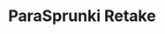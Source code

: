 ---
slug: parasprunki-retake-2046
title: ParaSprunki Retake
description: "ParaSprunki Retake is an exciting online game. Play for free directly in your browser!"
icon: /images/popular_mods/ParaSprunki Retake.png
url: https://wowtbc.net/sprunkin/parasite-retake/index.html
previewImage: /images/popular_mods/ParaSprunki Retake.png
type: popular mods

# SEO配置
seo:
  title: "ParaSprunki Retake - Play Free Online Game | Fun Browser Games"
  description: "ParaSprunki Retake - Play this fun online game for free in your browser. No download required!"
  ogImage: "/images/popular_mods/ParaSprunki Retake.png"
  keywords: "parasprunki-retake-2046, online game, browser game, free game, popular mods game, play online"

videoUrls:
  - https://www.youtube.com/embed/example1
  - https://www.youtube.com/embed/example2

whyPlay:
  title: "Why Play ParaSprunki Retake?"
  items:
    - "Immersive Gameplay: ParaSprunki Retake offers an engaging and immersive gaming experience that will keep you entertained for hours"
    - "Challenging Levels: Test your skills with increasingly difficult challenges and obstacles"
    - "Beautiful Graphics: Enjoy stunning visuals and smooth animations that bring the game world to life"
    - "Regular Updates: New content and features are added regularly to keep the game fresh and exciting"
    - "Free to Play: Experience all the fun without spending a penny"
    - "Community Features: Connect with other players, share strategies, and compete for high scores"
    - "Cross-Platform: Play on any device with a web browser, no downloads required"

features:
  title: "Key Features of ParaSprunki Retake"
  image: "/images/popular_mods/ParaSprunki Retake.png"
  items:
    - "Intuitive Controls: Easy to learn controls make ParaSprunki Retake accessible for players of all skill levels"
    - "Multiple Game Modes: Enjoy various gameplay options that provide different challenges and experiences"
    - "Character Customization: Personalize your gaming experience with unique characters and items"
    - "Achievement System: Complete special tasks to earn rewards and recognition"
    - "Leaderboards: Compete with players worldwide and see who can achieve the highest scores"

characteristics:
  title: "Game Characteristics"
  image: "/images/popular_mods/ParaSprunki Retake.png"
  items:
    - "Genre: Popular mods game with elements of strategy and skill"
    - "Difficulty: Suitable for both casual gamers and those seeking a challenge"
    - "Play Time: Quick sessions or extended gameplay, depending on your preference"
    - "Art Style: Vibrant and engaging visuals that enhance the gaming experience"
    - "Sound Design: Immersive audio that complements the gameplay perfectly"

info: "ParaSprunki Retake is an exciting online game that offers players a unique and engaging gaming experience. With its intuitive controls, stunning visuals, and challenging gameplay, ParaSprunki Retake provides hours of entertainment for players of all ages and skill levels. Whether you're looking for a quick gaming session during a break or an extended play session, ParaSprunki Retake delivers an immersive experience that will keep you coming back for more. The game features multiple levels of increasing difficulty, ensuring that players are constantly challenged as they progress. With regular updates adding new content and features, ParaSprunki Retake remains fresh and exciting, providing endless entertainment options for its growing community of players."

howToPlayIntro: "Welcome to ParaSprunki Retake! This guide will walk you through the basics and help you master the game. Whether you're a beginner or looking to improve your skills, these tips and instructions will enhance your gaming experience."

howToPlaySteps:
  - title: "Getting Started"
    description: "Begin your ParaSprunki Retake adventure by familiarizing yourself with the controls. Use your keyboard or mouse to navigate through the game interface. The tutorial will guide you through the basic mechanics and help you understand the objectives."
  - title: "Understanding the Objectives"
    description: "In ParaSprunki Retake, your main goal is to progress through levels by completing specific objectives. Each level presents unique challenges that require different strategies and approaches."
  - title: "Mastering the Controls"
    description: "Practice using the controls to improve your precision and reaction time. ParaSprunki Retake requires quick reflexes and strategic thinking to overcome obstacles and defeat opponents."
  - title: "Utilizing Power-ups"
    description: "Collect power-ups throughout the game to enhance your abilities and overcome difficult challenges. Each power-up offers unique advantages that can be crucial for success."
  - title: "Developing Strategies"
    description: "As you progress in ParaSprunki Retake, develop effective strategies for different scenarios. Analyze patterns, anticipate challenges, and adapt your approach to maximize your performance."

faq:
  title: "Frequently Asked Questions about ParaSprunki Retake"
  items:
    - question: "Is ParaSprunki Retake free to play?"
      answer: "Yes, ParaSprunki Retake is completely free to play directly in your web browser. No downloads or purchases are required to enjoy the full game experience."
    - question: "Can I play ParaSprunki Retake on mobile devices?"
      answer: "Yes, ParaSprunki Retake is optimized for both desktop and mobile play. You can enjoy the game on any device with a web browser and internet connection."
    - question: "Are there any in-game purchases?"
      answer: "While ParaSprunki Retake is free to play, there may be optional in-game purchases available for cosmetic items or additional features that don't affect core gameplay."
    - question: "How often is ParaSprunki Retake updated?"
      answer: "The developers regularly update ParaSprunki Retake with new content, features, and improvements based on player feedback and game performance."
    - question: "Can I play ParaSprunki Retake offline?"
      answer: "Currently, ParaSprunki Retake requires an internet connection to play as it's a browser-based online game."
    - question: "Is ParaSprunki Retake suitable for children?"
      answer: "Yes, ParaSprunki Retake is designed to be family-friendly and suitable for players of all ages."
    - question: "How do I report bugs or issues?"
      answer: "If you encounter any problems while playing ParaSprunki Retake, you can report them through the game's support page or contact the developers directly through their website."
    - question: "Still Have Questions?"
      answer: "If you have additional questions about ParaSprunki Retake that aren't covered in this FAQ, please visit our support center or contact our customer service team for assistance."
---